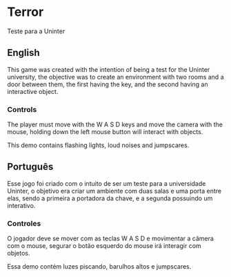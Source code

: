 # Terror
Teste para a Uninter

## English

This game was created with the intention of being a test for the Uninter university, the objective was to create an environment with two rooms and a door between them, the first having the key, and the second having an interactive object.
### Controls

The player must move with the W A S D keys and move the camera with the mouse, holding down the left mouse button will interact with objects.

This demo contains flashing lights, loud noises and jumpscares.

## Português

Esse jogo foi criado com o intuito de ser um teste para a universidade Uninter, o objetivo era criar um ambiente com duas salas e uma porta entre elas, sendo a primeira a portadora da chave, e a segunda possuindo um interativo.
### Controles

O jogador deve se mover com as teclas W A S D e movimentar a câmera com o mouse, segurar o botão esquerdo do mouse irá interagir com objetos.

Essa demo contém luzes piscando, barulhos altos e jumpscares.
